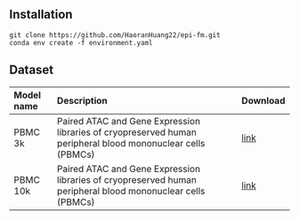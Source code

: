 
## Installation

```
git clone https://github.com/HaoranHuang22/epi-fm.git
conda env create -f environment.yaml
```

## Dataset

| Model name                | Description                                             | Download                                                                                     |
| :------------------------ | :------------------------------------------------------ | :------------------------------------------------------------------------------------------- |
| PBMC 3k | Paired ATAC and Gene Expression libraries of cryopreserved human peripheral blood mononuclear cells (PBMCs)           | [link](https://drive.google.com/drive/folders/1OoE8_s5_coZ6pjVZTaKTxx-ProMtOFMw?usp=drive_link) |
| PBMC 10k      | Paired ATAC and Gene Expression libraries of cryopreserved human peripheral blood mononuclear cells (PBMCs)             | [link](https://drive.google.com/drive/folders/1PgRcH7TDVZSqU9bV267amQubdjUZgBkV?usp=drive_link) |
